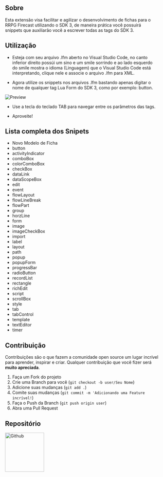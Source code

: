 <!--
*** Obrigado por estar vendo o nosso README. Se você tiver alguma sugestão
*** que possa melhorá-lo ainda mais dê um fork no repositório e crie uma Pull
*** Request ou abra uma Issue com a tag "sugestão".
-->

<!-- ABOUT THE PROJECT -->
## Sobre

Esta extensão visa facilitar e agilizar o desenvolvimento de fichas para o RRPG Firecast utilizando o SDK 3, de maneira prática você possuirá snippets que auxiliarão você a escrever todas as tags do SDK 3.

## Utilização

- Esteja com seu arquivo .lfm aberto no Visual Studio Code, no canto inferior direito possúi um sino e um smile sorrindo e ao lado esquerdo do smile mostra o idioma (Linguagem) que o Visual Studio Code está interpretando, clique nele e associe o arquivo .lfm para XML.

- Agora utilize os snippets nos arquivos .lfm bastando apenas digitar o nome de qualquer tag Lua Form do SDK 3, como por exemplo: button.

![Preview](https://i.imgur.com/vlkGZUO.png)

- Use a tecla do teclado TAB para navegar entre os parâmetros das tags.

- Aproveite!

## Lista completa dos Snipets

- Novo Modelo de Ficha
- button
- activityIndicator
- comboBox
- colorComboBox
- checkBox
- dataLink
- dataScopeBox
- edit
- event
- flowLayout
- flowLineBreak
- flowPart
- group
- horzLine
- form
- image
- imageCheckBox
- import
- label
- layout
- path
- popup
- popupForm
- progressBar
- radioButton
- recordList
- rectangle
- richEdit
- script
- scrollBox
- style
- tab
- tabControl
- template
- textEditor
- timer

<!-- CONTRIBUTING -->

## Contribuição

Contribuições são o que fazem a comunidade open source um lugar incrível para aprender, inspirar e criar. Qualquer contribuição que você fizer será **muito apreciada**.

1. Faça um Fork do projeto
2. Crie uma Branch para você (`git checkout -b user/Seu Nome`)
3. Adicione suas mudanças (`git add .`)
4. Comite suas mudanças (`git commit -m 'Adicionando uma Feature incrível!`)
5. Faça o Push da Branch (`git push origin user`)
6. Abra uma Pull Request

## Repositório

  <a href="https://github.com/Krampus-update/Firecast-Snippets">
    <img src="https://i.imgur.com/VNsuZCv.png" alt="Github" style="width: 128px; height: auto;">
  </a>
